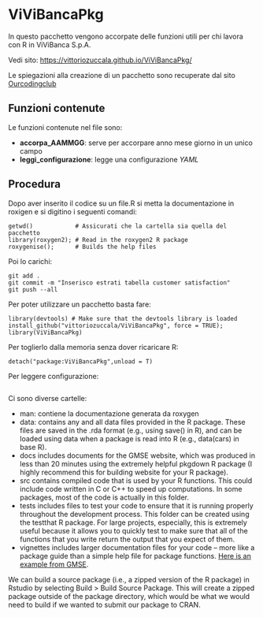# ViViBancaPkg
In questo pacchetto vengono accorpate delle funzioni utili per chi lavora con R in ViViBanca S.p.A.   

Vedi sito: https://vittoriozuccala.github.io/ViViBancaPkg/

Le spiegazioni alla creazione di un pacchetto sono recuperate dal sito [Ourcodingclub](https://ourcodingclub.github.io/tutorials/writing-r-package/#:~:text=To%20get%20started%20on%20a,with%20the%20New%20Directory%20option.) 

## Funzioni contenute
Le funzioni contenute nel file sono:

- **accorpa_AAMMGG**: serve per accorpare anno mese giorno in un unico campo
- **leggi_configurazione**: legge una configurazione *YAML*

## Procedura

Dopo aver inserito il codice su un file.R si metta la documentazione in roxigen e si digitino i seguenti comandi:

```
getwd()            # Assicurati che la cartella sia quella del pacchetto
library(roxygen2); # Read in the roxygen2 R package
roxygenise();      # Builds the help files
```

Poi lo carichi:

``` 
git add .
git commit -m "Inserisco estrati tabella customer satisfaction"
git push --all

``` 


Per poter utilizzare un pacchetto basta fare:

```
library(devtools) # Make sure that the devtools library is loaded
install_github("vittoriozuccala/ViViBancaPkg", force = TRUE);
library(ViViBancaPkg)
```

Per toglierlo dalla memoria senza dover ricaricare R:

``` detach("package:ViViBancaPkg",unload = T) ``` 

Per leggere configurazione:

``` cnf <- leggi_configurazione("C:\\Users\\mdusr00052\\OneDrive\\R Environment\\Lavoro\\ElaborazioniAS400\\configurazione.txt")
``` 

Ci sono diverse cartelle:

- man: contiene la documentazione generata da roxygen
- data: contains any and all data files provided in the R package. These files are saved in the .rda format (e.g., using save() in R), and can be loaded using data when a package is read into R (e.g., data(cars) in base R).
- docs includes documents for the GMSE website, which was produced in less than 20 minutes using the extremely helpful pkgdown R package (I highly recommend this for building website for your R package).
- src contains compiled code that is used by your R functions. This could include code written in C or C++ to speed up computations. In some packages, most of the code is actually in this folder.
- tests includes files to test your code to ensure that it is running properly throughout the development process. This folder can be created using the testthat R package. For large projects, especially, this is extremely useful because it allows you to quickly test to make sure that all of the functions that you write return the output that you expect of them.
- vignettes includes larger documentation files for your code – more like a package guide than a simple help file for package functions. [Here is an example from GMSE](https://confoobio.github.io/gmse/articles/SI1.html).


We can build a source package (i.e., a zipped version of the R package) in Rstudio by selecting Build > Build Source Package. This will create a zipped package outside of the package directory, which would be what we would need to build if we wanted to submit our package to CRAN.